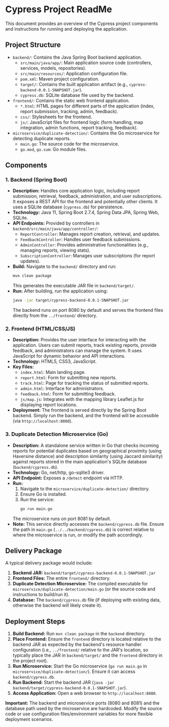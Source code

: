 # Cypress Project ReadMe

This document provides an overview of the Cypress project components and instructions for running and deploying the application.

## Project Structure

-   `backend/`: Contains the Java Spring Boot backend application.
    -   `src/main/java/app/`: Main application source code (controllers, services, models, repositories).
    -   `src/main/resources/`: Application configuration file.
    -   `pom.xml`: Maven project configuration.
    -   `target/`: Contains the built application artifact (e.g., `cypress-backend-0.0.1-SNAPSHOT.jar`).
    -   `cypress.db`: SQLite database file used by the backend.
-   `frontend/`: Contains the static web frontend application.
    -   `*.html`: HTML pages for different parts of the application (index, report submission, tracking, admin, feedback).
    -   `css/`: Stylesheets for the frontend.
    -   `js/`: JavaScript files for frontend logic (form handling, map integration, admin functions, report tracking, feedback).
-   `microservice/duplicate-detection/`: Contains the Go microservice for detecting duplicate reports.
    -   `main.go`: The source code for the microservice.
    -   `go.mod`, `go.sum`: Go module files.

## Components

### 1. Backend (Spring Boot)

-   **Description:** Handles core application logic, including report submission, retrieval, feedback, administration, and user subscriptions. It exposes a REST API for the frontend and potentially other clients. It uses a SQLite database (`cypress.db`) for persistence.
-   **Technology:** Java 11, Spring Boot 2.7.4, Spring Data JPA, Spring Web, SQLite.
-   **API Endpoints:** Provided by controllers in `backend/src/main/java/app/controller/`:
    -   `ReportController`: Manages report creation, retrieval, and updates.
    -   `FeedbackController`: Handles user feedback submissions.
    -   `AdminController`: Provides administrative functionalities (e.g., managing reports, viewing stats).
    -   `SubscriptionController`: Manages user subscriptions (for report updates).
-   **Build:** Navigate to the `backend/` directory and run:
    ```bash
    mvn clean package
    ```
    This generates the executable JAR file in `backend/target/`.
-   **Run:** After building, run the application using:
    ```bash
    java -jar target/cypress-backend-0.0.1-SNAPSHOT.jar
    ```
    The backend runs on port 8080 by default and serves the frontend files directly from the `../frontend/` directory.

### 2. Frontend (HTML/CSS/JS)

-   **Description:** Provides the user interface for interacting with the application. Users can submit reports, track existing reports, provide feedback, and administrators can manage the system. It uses JavaScript for dynamic behavior and API interactions.
-   **Technology:** HTML5, CSS3, JavaScript.
-   **Key Files:**
    -   `index.html`: Main landing page.
    -   `report.html`: Form for submitting new reports.
    -   `track.html`: Page for tracking the status of submitted reports.
    -   `admin.html`: Interface for administrators.
    -   `feedback.html`: Form for submitting feedback.
    -   `js/map.js`: Integrates with the mapping library Leaflet.js for displaying report locations.
-   **Deployment:** The frontend is served directly by the Spring Boot backend. Simply run the backend, and the frontend will be accessible (via `http://localhost:8080`).

### 3. Duplicate Detection Microservice (Go)

-   **Description:** A standalone service written in Go that checks incoming reports for potential duplicates based on geographical proximity (using Haversine distance) and description similarity (using Jaccard similarity) against reports stored in the main application's SQLite database (`backend/cypress.db`).
-   **Technology:** Go, net/http, go-sqlite3 driver.
-   **API Endpoint:** Exposes a `/detect` endpoint via HTTP.
-   **Run:**
    1.  Navigate to the `microservice/duplicate-detection/` directory.
    2.  Ensure Go is installed.
    3.  Run the service:
        ```bash
        go run main.go
        ```
    The microservice runs on port 8081 by default.
-   **Note:** This service directly accesses the `backend/cypress.db` file. Ensure the path in `main.go` (`../../backend/cypress.db`) is correct relative to where the microservice is run, or modify the path accordingly.

## Delivery Package

A typical delivery package would include:

1.  **Backend JAR:** `backend/target/cypress-backend-0.0.1-SNAPSHOT.jar`
2.  **Frontend Files:** The entire `frontend/` directory.
3.  **Duplicate Detection Microservice:** The compiled executable for `microservice/duplicate-detection/main.go` (or the source code and instructions to build/run it).
4.  **Database:** The `backend/cypress.db` file (if deploying with existing data, otherwise the backend will likely create it).

## Deployment Steps

1.  **Build Backend:** Run `mvn clean package` in the `backend` directory.
2.  **Place Frontend:** Ensure the `frontend` directory is located relative to the backend JAR as expected by the backend's resource handler configuration (i.e., `../frontend/` relative to the JAR's location, so typically place the JAR in `backend/target/` and the `frontend` directory in the project root).
3.  **Run Microservice:** Start the Go microservice (`go run main.go` in `microservice/duplicate-detection/`). Ensure it can access `backend/cypress.db`.
4.  **Run Backend:** Start the backend JAR (`java -jar backend/target/cypress-backend-0.0.1-SNAPSHOT.jar`).
5.  **Access Application:** Open a web browser to `http://localhost:8080`.

**Important:** The backend and microservice ports (8080 and 8081) and the database path used by the microservice are hardcoded. Modify the source code or use configuration files/environment variables for more flexible deployment scenarios.
